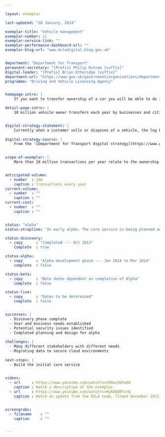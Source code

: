 ```yaml
---

layout: exemplar

last-updated: "28 January, 2014"

exemplar-title: "Vehicle management"
exemplar-number: 11
exemplar-service-link: ""
exemplar-performance-dashboard-url: ""
exemplar-blog-url: "www.dvladigital.blog.gov.uk"


department: "Department for Transport"
permanent-secretary: "[Prefix] Philip Rutnam [suffix]"
digital-leader: "[Prefix] Brian Etheridge [suffix]"
department-url: "https://www.gov.uk/government/organisations/department-for-transport"
programme: "Driving and Vehicle Licensing Agency"


homepage-intro: |
    If you want to transfer ownership of a car you will be able to do it yourself online or using an intermediary

detail-page-intro: |
    18 million vehicle owner transfers each year by businesses and citizens


digital-strategy-statement: |
    Currently when a customer sells or disposes of a vehicle, the log book needs to be posted to DVLA to be updated. We will digitise this process so it can be carried out self-service or through an intermediary.
    
digital-strategy-source: |
    From the '[Department for Transport digital strategy](https://www.gov.uk/government/publications/department-for-transport-digital-strategy)' – December 2012
    

scope-of-exemplar: |
    More than 18 million transactions per year relate to the ownership and status of vehicles (eg death of owner, purchase / destruction / export of car). A further 1.6m transactions related to personalised registration (eg buying the number plate, transferring it to another car, etc). The exemplar was scoped as all large vehicle transactions except those affected by abolishing the tax disc and those already highly digitised. Discovery revealed that easily digitisable activity falls into 3 domains – vehicle ownership / status, personalised registration and data sharing – all 3 depend on good vehicle records.


anticipated-volume:
  - number  : 18m
    caption : Transactions every year
current-volume:
  - number  : ""
    caption : ""
current-cost:
  - number  : ""
    caption : ""


status: "alpha"
status-strapline: "In early alpha. The core service is being planned and designed. It will be developed along with [Exemplar number 10: Personalised registrations](/transformation/personalised-number-plates)."

status-discovery:
  - copy      : "Completed --- Oct 2013"
    Complete  : true

status-alpha:
  - copy      : "Alpha development phase --- Jan 2014 to Mar 2014"
    complete  : false

status-beta:
  - copy      : "Beta dates dependent on completion of Alpha"
    complete  : false

status-live:
  - copy      : "Dates to be determined"
    complete  : false


successes: |
  - Discovery phase complete
  - User and business needs established
  - Potential security issues identified
  - Completed planning and design for alpha 
  
challenges: |
  - Many different stakeholders with different needs
  - Migrating data to secure cloud environments 
  
next-steps: |
  - Build the initial core service
  

videos:
  - url     : https://www.youtube.com/watch?v=CROuz3Ghu08
    caption : Watch a description of the exemplar.
  - url     : https://www.youtube.com/watch?v=HykO6DRfznQ
    caption : Watch an update from the DVLA team, filmed December 2013.


screengrabs:
  - filename    : ""
    caption     : ""


---
```




